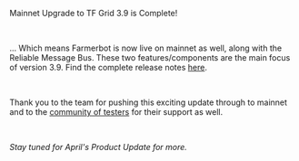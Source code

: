 Mainnet Upgrade to TF Grid 3.9 is Complete!

<br/> 

... Which means Farmerbot is now live on mainnet as well, along with the Reliable Message Bus. These two features/components are the main focus of version 3.9. Find the complete release notes [here](https://library.threefold.me/info/manual/#/manual__tfgrid_release_3_9_0).

<br/> 

Thank you to the team for pushing this exciting update through to mainnet and to the [community of testers](https://t.me/threefoldtesting) for their support as well.

<br/> 

_Stay tuned for April's Product Update for more._